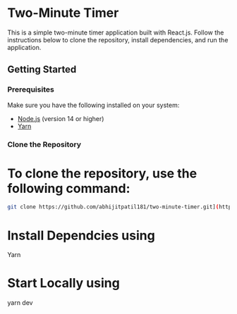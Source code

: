 # Two-Minute Timer

This is a simple two-minute timer application built with React.js. Follow the instructions below to clone the repository, install dependencies, and run the application.

## Getting Started

### Prerequisites

Make sure you have the following installed on your system:
- [Node.js](https://nodejs.org/) (version 14 or higher)
- [Yarn](https://yarnpkg.com/)

### Clone the Repository

# To clone the repository, use the following command:

```bash
git clone https://github.com/abhijitpatil181/two-minute-timer.git](https://github.com/abhijitpatil181/two-minute-timer.git
```

# Install Dependcies using

Yarn

# Start Locally using
yarn dev


